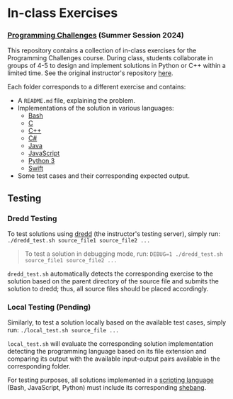 # In-class Exercises

### [Programming Challenges](https://www3.nd.edu/~pbui/teaching/cse.30872.su24/) (Summer Session 2024)

This repository contains a collection of in-class exercises for the Programming Challenges course. During class, students collaborate in groups of 4-5 to design and implement solutions in Python or C++ within a limited time. See the original instructor's repository [here](https://github.com/nd-cse-30872-su24/cse-30872-su24-examples/).

Each folder corresponds to a different exercise and contains:

- A `README.md` file, explaining the problem.
- Implementations of the solution in various languages:
  - [Bash](<https://en.wikipedia.org/wiki/Bash_(Unix_shell)>)
  - [C](<https://en.wikipedia.org/wiki/C_(programming_language)>)
  - [C++](https://en.wikipedia.org/wiki/C%2B%2B)
  - [C#](<https://en.wikipedia.org/wiki/C_Sharp_(programming_language)>)
  - [Java](<https://en.wikipedia.org/wiki/Java_(programming_language)>)
  - [JavaScript](https://en.wikipedia.org/wiki/JavaScript)
  - [Python 3](<https://en.wikipedia.org/wiki/Python_(programming_language)>)
  - [Swift](<https://en.wikipedia.org/wiki/Swift_(programming_language)>)
- Some test cases and their corresponding expected output.

## Testing

### Dredd Testing

To test solutions using [dredd](https://dredd.h4x0r.space/) (the instructor's testing server), simply run: `./dredd_test.sh source_file1 source_file2 ...`

> To test a solution in debugging mode, run: `DEBUG=1 ./dredd_test.sh source_file1 source_file2 ...`

`dredd_test.sh` automatically detects the corresponding exercise to the solution based on the parent directory of the source file and submits the solution to dredd; thus, all source files should be placed accordingly.

### Local Testing (Pending)

Similarly, to test a solution locally based on the available test cases, simply run: `./local_test.sh source_file ...`

`local_test.sh` will evaluate the corresponding solution implementation detecting the programming language based on its file extension and comparing its output with the available input-output pairs available in the corresponding folder.

For testing purposes, all solutions implemented in a [scripting language](https://en.wikipedia.org/wiki/Scripting_language) (Bash, JavaScript, Python) must include its corresponding [shebang](<https://en.wikipedia.org/wiki/Shebang_(Unix)>).

